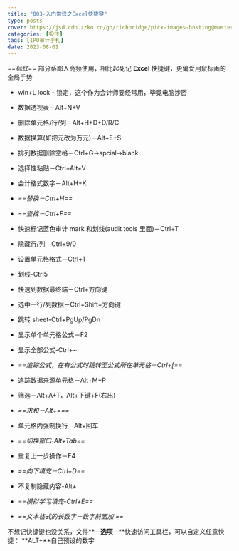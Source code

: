 ```yaml
---
title: "003-入门常识之Excel快捷键"
type: posts
cover: https://jsd.cdn.zzko.cn/gh/richbridge/picx-images-hosting@master/thumbnail/audit.png
categories: [投技]
tags: [IPO审计手札]
date: 2023-08-01
---
```

*==标红==* 部分系鄙人高频使用，相比起死记 **Excel** 快捷键，更偏爱用鼠标画的全局手势

- win+L lock - 锁定，这个作为会计师要经常用，毕竟电脑涉密

- 数据透视表－Alt+N+V

- 删除单元格/行/列－Alt+H+D+D/R/C

- 数据换算(如把元改为万元)－Alt+E+S

- 排列数据删除空格－Ctrl+G→spcial→blank

- 选择性粘贴－Ctrl+Alt+V

- 会计格式数字－Alt+H+K

- *==替换－Ctrl+H==*

- *==查找－Ctrl+F==*

- 快速标记蓝色审计 mark 和划线(audit tools 里面)－Ctrl+T

- 隐藏行/列－Ctrl+9/0

- 设置单元格格式－Ctrl+1

- 划线-Ctrl5

- 快速到数据最终端－Ctrl+方向键

- 选中一行/列数据－Ctrl+Shift+方向键

- 跳转 sheet-Ctrl+PgUp/PgDn

- 显示单个单元格公式－F2

- 显示全部公式-Ctrl+~

- *==追踪公式，在有公式时跳转至公式所在单元格－Ctrl+[==*

- 追踪数据来源单元格－Alt+M+P

- 筛选－Alt+A+T，Alt+下键+F(右出)

- *==求和－Alt+===*

- 单元格内强制换行－Alt+回车

- *==切换窗口-Alt+Tab==*

- 重复上一步操作－F4

- *==向下填充－Ctrl+D==*

- 不复制隐藏内容-Alt+

- *==模拟学习填充-Ctrl+E==*

- *==文本格式的长数字－数字前面加'==*

不想记快捷键也没关系，文件**--**选项**--**快速访问工具栏，可以自定义任意快捷： **ALT+**自己预设的数字